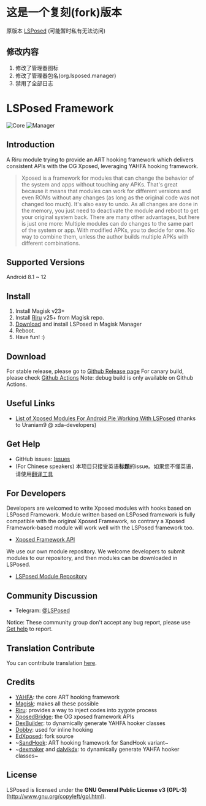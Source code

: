 # 这是一个复刻(fork)版本

原版本 [LSPosed](https://github.com/LSPosed/LSPosed) (可能暂时私有无法访问)

## 修改内容

1. 修改了管理器图标
2. 修改了管理器包名(org.lsposed.manager)
3. 禁用了全部日志



# LSPosed Framework


![Core](https://github.com/naicfeng/LSPosed/workflows/Core/badge.svg) ![Manager](https://github.com/naicfeng/LSPosed/workflows/Manager/badge.svg) 


## Introduction 

A Riru module trying to provide an ART hooking framework which delivers consistent APIs with the OG Xposed, leveraging YAHFA hooking framework.

> Xposed is a framework for modules that can change the behavior of the system and apps without touching any APKs. That's great because it means that modules can work for different versions and even ROMs without any changes (as long as the original code was not changed too much). It's also easy to undo. As all changes are done in the memory, you just need to deactivate the module and reboot to get your original system back. There are many other advantages, but here is just one more: Multiple modules can do changes to the same part of the system or app. With modified APKs, you to decide for one. No way to combine them, unless the author builds multiple APKs with different combinations.

## Supported Versions

Android 8.1 ~ 12

## Install

1. Install Magisk v23+
1. Install [Riru](https://github.com/RikkaApps/Riru/releases) v25+ from Magisk repo.
1. [Download](#download) and install LSPosed in Magisk Manager
1. Reboot.
1. Have fun! :)

## Download

For stable release, please go to [Github Release page](https://github.com/naicfeng/LSPosed/releases)
For canary build, please check [Github Actions](https://github.com/naicfeng/LSPosed/actions)
Note: debug build is only available on Github Actions. 

## Useful Links

- [List of Xposed Modules For Android Pie Working With LSPosed](https://forum.xda-developers.com/xposed/list-xposed-modules-android-pie-ed-t3892768) (thanks to Uraniam9 @ xda-developers)

## Get Help

- GitHub issues: [Issues](https://github.com/LSPosed/LSPosed/issues/)
- (For Chinese speakers) 本项目只接受英语**标题**的issue。如果您不懂英语，请使用[翻译工具](https://www.deepl.com/zh/translator)

## For Developers

Developers are welcomed to write Xposed modules with hooks based on LSPosed Framework. Module written based on LSPosed framework is fully compatible with the original Xposed Framework, so contrary a Xposed Framework-based module will work well with the LSPosed framework too.

- [Xposed Framework API](https://api.xposed.info/)

We use our own module repository. We welcome developers to submit modules to our repository, and then modules can be downloaded in LSPosed.

- [LSPosed Module Repository](https://github.com/Xposed-Modules-Repo)

## Community Discussion

- Telegram: [@LSPosed](http://t.me/LSPosed)

Notice: These community group don't accept any bug report, please use [Get help](#get-help) to report.

## Translation Contribute

You can contribute translation [here](https://lsposed.crowdin.com/lsposed).

## Credits 

- [YAHFA](https://github.com/rk700/YAHFA): the core ART hooking framework
- [Magisk](https://github.com/topjohnwu/Magisk/): makes all these possible
- [Riru](https://github.com/RikkaApps/Riru): provides a way to inject codes into zygote process
- [XposedBridge](https://github.com/rovo89/XposedBridge): the OG xposed framework APIs
- [DexBuilder](https://github.com/LSPosed/DexBuilder): to dynamically generate YAHFA hooker classes
- [Dobby](https://github.com/jmpews/Dobby): used for inline hooking
- [EdXposed](https://github.com/ElderDrivers/EdXposed): fork source
- ~[SandHook](https://github.com/ganyao114/SandHook/): ART hooking framework for SandHook variant~
- ~[dexmaker](https://github.com/linkedin/dexmaker) and [dalvikdx](https://github.com/JakeWharton/dalvik-dx): to dynamically generate YAHFA hooker classes~

## License

LSPosed is licensed under the **GNU General Public License v3 (GPL-3)** (http://www.gnu.org/copyleft/gpl.html).
